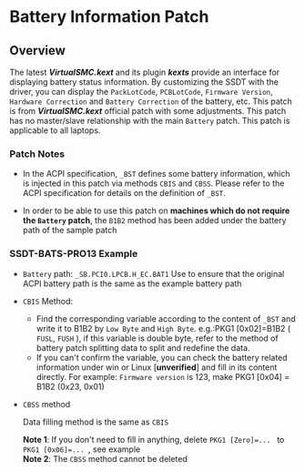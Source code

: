 # Battery Information Patch

## Overview

The latest ***VirtualSMC.kext*** and its plugin ***kexts*** provide an interface for displaying battery status information. By customizing the SSDT with the driver, you can display the `PackLotCode`, `PCBLotCode`, `Firmware Version`, `Hardware Correction` and `Battery Correction` of the battery, etc. This patch is from ***VirtualSMC.kext*** official patch with some adjustments. This patch has no master/slave relationship with the main `Battery` patch. This patch is applicable to all laptops.

### Patch Notes
- In the ACPI specification, `_BST` defines some battery information, which is injected in this patch via methods `CBIS` and `CBSS`. Please refer to the ACPI specification for details on the definition of `_BST`.

- In order to be able to use this patch on **machines which do not require the `Battery` patch**, the `B1B2` method has been added under the battery path of the sample patch

### SSDT-BATS-PRO13 Example

- `Battery` path: `_SB.PCI0.LPCB.H_EC.BAT1` Use to ensure that the original ACPI battery path is the same as the example battery path  

- `CBIS` Method:
  - Find the corresponding variable according to the content of `_BST` and write it to B1B2 by `Low Byte` and `High Byte`. e.g.:PKG1 [0x02]=B1B2 ( `FUSL`, `FUSH` ), if this variable is double byte, refer to the method of battery patch splitting data to split and redefine the data.
  - If you can't confirm the variable, you can check the battery related information under win or Linux [**unverified**] and fill in its content directly. For example: `Firmware version` is 123, make PKG1 [0x04] = B1B2 (0x23, 0x01)
- `CBSS` method

  Data filling method is the same as `CBIS` 
  
  **Note 1**: If you don't need to fill in anything, delete `PKG1 [Zero]=... ` to `PKG1 [0x06]=... `, see example  
  **Note 2**: The `CBSS` method cannot be deleted
